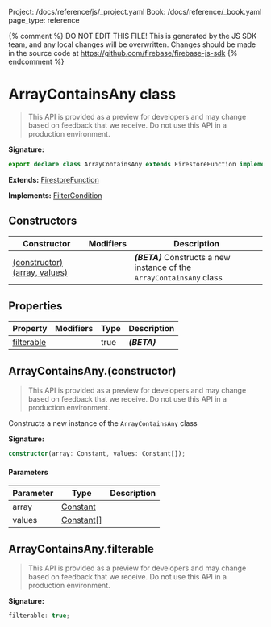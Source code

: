 Project: /docs/reference/js/_project.yaml
Book: /docs/reference/_book.yaml
page_type: reference

{% comment %}
DO NOT EDIT THIS FILE!
This is generated by the JS SDK team, and any local changes will be
overwritten. Changes should be made in the source code at
https://github.com/firebase/firebase-js-sdk
{% endcomment %}

# ArrayContainsAny class
> This API is provided as a preview for developers and may change based on feedback that we receive. Do not use this API in a production environment.
> 


<b>Signature:</b>

```typescript
export declare class ArrayContainsAny extends FirestoreFunction implements FilterCondition 
```
<b>Extends:</b> [FirestoreFunction](./firestore_.firestorefunction.md#firestorefunction_class)

<b>Implements:</b> [FilterCondition](./firestore_.filtercondition.md#filtercondition_interface)

## Constructors

|  Constructor | Modifiers | Description |
|  --- | --- | --- |
|  [(constructor)(array, values)](./firestore_.arraycontainsany.md#arraycontainsanyconstructor) |  | <b><i>(BETA)</i></b> Constructs a new instance of the <code>ArrayContainsAny</code> class |

## Properties

|  Property | Modifiers | Type | Description |
|  --- | --- | --- | --- |
|  [filterable](./firestore_.arraycontainsany.md#arraycontainsanyfilterable) |  | true | <b><i>(BETA)</i></b> |

## ArrayContainsAny.(constructor)

> This API is provided as a preview for developers and may change based on feedback that we receive. Do not use this API in a production environment.
> 

Constructs a new instance of the `ArrayContainsAny` class

<b>Signature:</b>

```typescript
constructor(array: Constant, values: Constant[]);
```

#### Parameters

|  Parameter | Type | Description |
|  --- | --- | --- |
|  array | [Constant](./firestore_.constant.md#constant_class) |  |
|  values | [Constant](./firestore_.constant.md#constant_class)<!-- -->\[\] |  |

## ArrayContainsAny.filterable

> This API is provided as a preview for developers and may change based on feedback that we receive. Do not use this API in a production environment.
> 

<b>Signature:</b>

```typescript
filterable: true;
```
